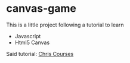 # canvas-game

This is a little project following a tutorial to learn 
 - Javascript
 - Html5 Canvas

Said tutorial:
[Chris Courses](#https://youtu.be/eI9idPTT0c4)
